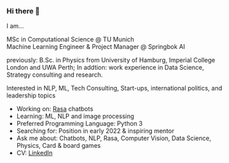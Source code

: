 ### Hi there 👋
I am...

MSc in Computational Science @ TU Munich  
Machine Learning Engineer & Project Manager @ Springbok AI  

previously: B.Sc. in Physics from University of Hamburg, Imperial College London and UWA Perth; 
In addtion: work experience in Data Science, Strategy consulting and research. 

Interested in NLP, ML, Tech Consulting, Start-ups, international politics, and leadership topics 

- Working on: [Rasa](https://rasa.com/) chatbots 
- Learning: ML, NLP and image processing  
- Preferred Programming Language: Python 3 
- Searching for: Position in early 2022 & inspiring mentor 
- Ask me about: Chatbots, NLP, Rasa, Computer Vision, Data Science, Physics, Card & board games 
- CV: [LinkedIn](https://www.linkedin.com/in/michael-bornholdt-576732a9/) 
